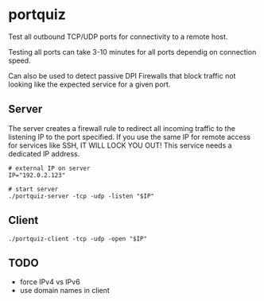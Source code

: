 # portquiz

Test all outbound TCP/UDP ports for connectivity to a remote host.

Testing all ports can take 3-10 minutes for all ports dependig on connection speed.

Can also be used to detect passive DPI Firewalls that block traffic not looking like the expected service for a given port.

## Server

The server creates a firewall rule to redirect all incoming traffic to the listening IP to the port specified. If you use the same IP for remote access for services like SSH, IT WILL LOCK YOU OUT! This service needs a dedicated IP address.

```shell
# external IP on server
IP="192.0.2.123"

# start server
./portquiz-server -tcp -udp -listen "$IP"
```

## Client

```shell
./portquiz-client -tcp -udp -open "$IP"
```

## TODO

* force IPv4 vs IPv6
* use domain names in client
